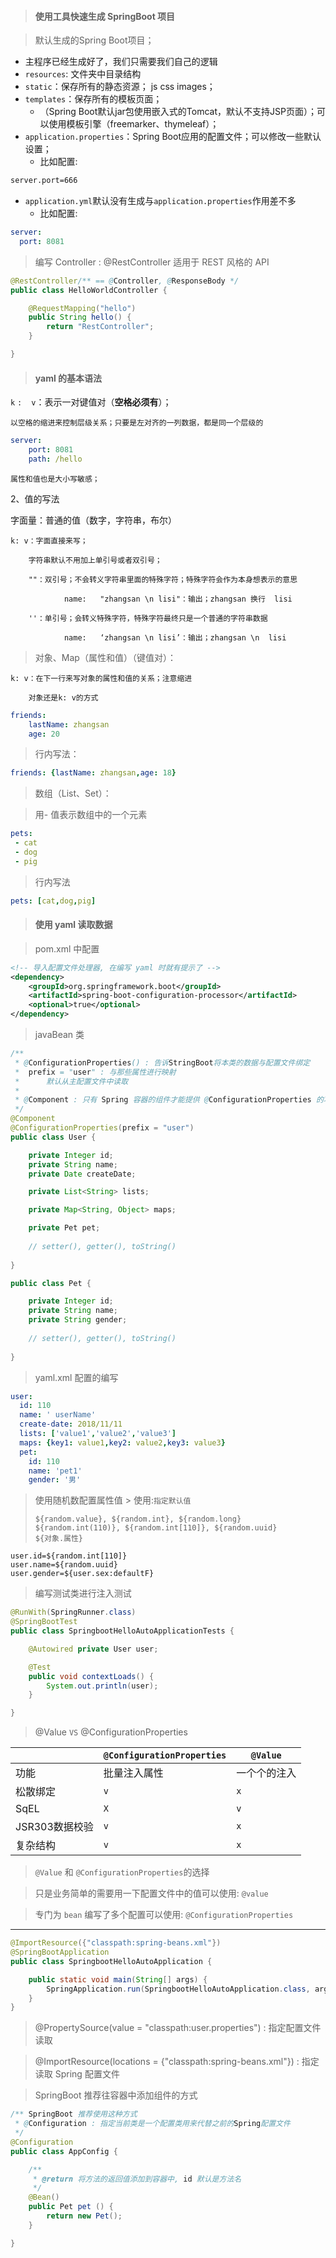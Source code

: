 > #### 使用工具快速生成 SpringBoot 项目

>  默认生成的Spring Boot项目；

- 主程序已经生成好了，我们只需要我们自己的逻辑
- `resources`: 文件夹中目录结构
- `static`：保存所有的静态资源； js css  images；
- `templates`：保存所有的模板页面；
  - （Spring Boot默认jar包使用嵌入式的Tomcat，默认不支持JSP页面）；可以使用模板引擎（freemarker、thymeleaf）；
- `application.properties`：Spring Boot应用的配置文件；可以修改一些默认设置；
  - 比如配置: 

```xml
server.port=666
```

- `application.yml`默认没有生成与`application.properties`作用差不多
  - 比如配置:

```yaml
server:
  port: 8081
```

> 编写 Controller : @RestController 适用于 REST 风格的 API

```java
@RestController/** == @Controller, @ResponseBody */
public class HelloWorldController {

    @RequestMapping("hello")
    public String hello() {
        return "RestController";
    }

}
```

> #### yaml 的基本语法

`k` `:` ` ` `v`：表示一对键值对（**空格必须有**）；

	以空格的缩进来控制层级关系；只要是左对齐的一列数据，都是同一个层级的

```yaml
server:
    port: 8081
    path: /hello
```

	属性和值也是大小写敏感；

2、值的写法

字面量：普通的值（数字，字符串，布尔）

	k: v：字面直接来写；
	
		字符串默认不用加上单引号或者双引号；
	
		""：双引号；不会转义字符串里面的特殊字符；特殊字符会作为本身想表示的意思
	
				name:   "zhangsan \n lisi"：输出；zhangsan 换行  lisi
	
		''：单引号；会转义特殊字符，特殊字符最终只是一个普通的字符串数据
	
				name:   ‘zhangsan \n lisi’：输出；zhangsan \n  lisi

>  对象、Map（属性和值）（键值对）：

	k: v：在下一行来写对象的属性和值的关系；注意缩进
	
		对象还是k: v的方式

```yaml
friends:
	lastName: zhangsan
    age: 20
```

>  行内写法：

```yaml
friends: {lastName: zhangsan,age: 18}
```

> 数组（List、Set）：

>  用- 值表示数组中的一个元素

```yaml
pets:
 - cat
 - dog
 - pig
```

>  行内写法

```yaml
pets: [cat,dog,pig]
```

> #### 使用 yaml 读取数据

> pom.xml 中配置

```xml
<!-- 导入配置文件处理器, 在编写 yaml 时就有提示了 -->
<dependency>
    <groupId>org.springframework.boot</groupId>
    <artifactId>spring-boot-configuration-processor</artifactId>
    <optional>true</optional>
</dependency>
```

> javaBean 类

```java
/**
 * @ConfigurationProperties() : 告诉StringBoot将本类的数据与配置文件绑定
 *  prefix = "user" : 与那些属性进行映射
 *		默认从主配置文件中读取	
 *
 * @Component : 只有 Spring 容器的组件才能提供 @ConfigurationProperties 的功能
 */
@Component
@ConfigurationProperties(prefix = "user")
public class User {

    private Integer id;
    private String name;
    private Date createDate;

    private List<String> lists;

    private Map<String, Object> maps;

    private Pet pet;
    
    // setter(), getter(), toString()
    
}
```

```java
public class Pet {

    private Integer id;
    private String name;
    private String gender;
    
    // setter(), getter(), toString()
	
}
```

> yaml.xml 配置的编写

```yaml
user:
  id: 110
  name: ' userName'
  create-date: 2018/11/11
  lists: ['value1','value2','value3']
  maps: {key1: value1,key2: value2,key3: value3}
  pet:
    id: 110
    name: 'pet1'
    gender: '男'
```

> 使用随机数配置属性值 > 使用:`指定默认值`
>
> ```text
> ${random.value}, ${random.int}, ${random.long}
> ${random.int(110)}, ${random.int[110]}, ${random.uuid}
> ${对象.属性}
> ```

```properties
user.id=${random.int[110]}
user.name=${random.uuid}
user.gender=${user.sex:defaultF}
```

> 编写测试类进行注入测试

```java
@RunWith(SpringRunner.class)
@SpringBootTest
public class SpringbootHelloAutoApplicationTests {

    @Autowired private User user;

    @Test
    public void contextLoads() {
        System.out.println(user);
    }

}
```

> @Value `VS` @ConfigurationProperties 

|                | `@ConfigurationProperties` | `@Value`     |
| -------------- | -------------------------- | ------------ |
| 功能           | 批量注入属性               | 一个个的注入 |
| 松散绑定       | `v`                        | `x`          |
| SqEL           | `X`                        | `v`          |
| JSR303数据校验 | `v`                        | `x`          |
| 复杂结构       | `v`                        | `x`          |

> `@Value` 和 `@ConfigurationProperties`的选择

> 只是业务简单的需要用一下配置文件中的值可以使用: `@value`

> 专门为 `bean` 编写了多个配置可以使用: `@ConfigurationProperties `

---

```java
@ImportResource({"classpath:spring-beans.xml"})
@SpringBootApplication
public class SpringbootHelloAutoApplication {

    public static void main(String[] args) {
        SpringApplication.run(SpringbootHelloAutoApplication.class, args);
    }
}
```

> @PropertySource(value = "classpath:user.properties") : 指定配置文件读取

> @ImportResource(locations = {"classpath:spring-beans.xml"}) : 指定读取 Spring 配置文件

> SpringBoot 推荐往容器中添加组件的方式

```java
/** SpringBoot 推荐使用这种方式
 * @Configuration : 指定当前类是一个配置类用来代替之前的Spring配置文件
 */
@Configuration
public class AppConfig {

    /**
     * @return 将方法的返回值添加到容器中, id 默认是方法名
     */
    @Bean()
    public Pet pet () {
        return new Pet();
    }

}
```

